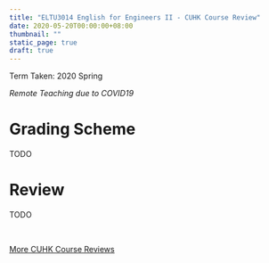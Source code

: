 ```yaml
---
title: "ELTU3014 English for Engineers II - CUHK Course Review"
date: 2020-05-20T00:00:00+08:00
thumbnail: ""
static_page: true
draft: true
---
```


Term Taken: 2020 Spring

*Remote Teaching due to COVID19*

# Grading Scheme
TODO

# Review
TODO

<br />

[More CUHK Course Reviews](/course-review)